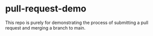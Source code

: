 # pull-request-demo
This repo is purely for demonstrating the process of submitting a pull request and merging a branch to main.
